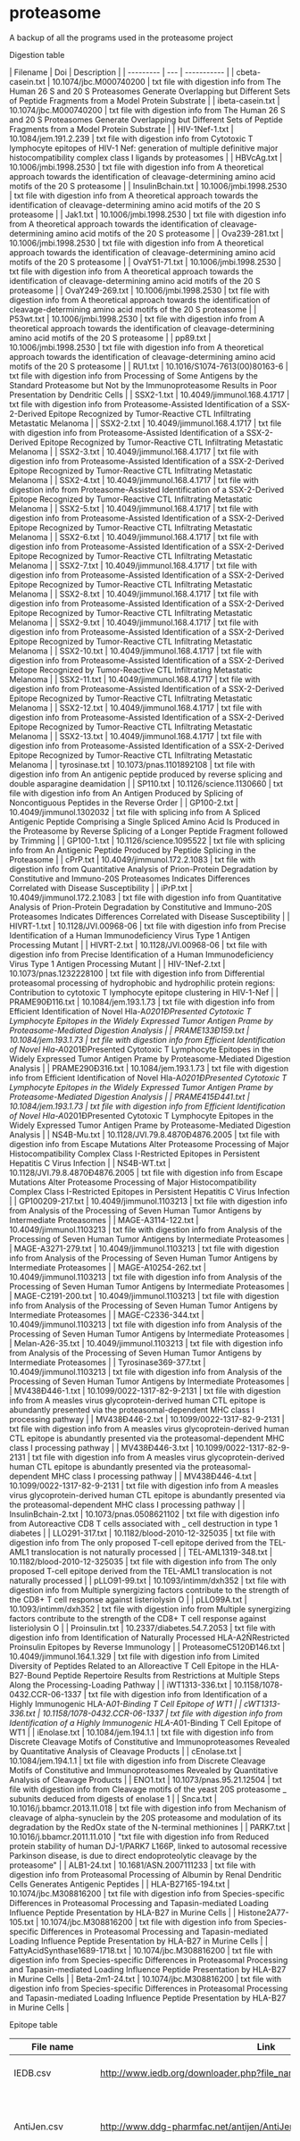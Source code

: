 # proteasome
A backup of all the programs used in the proteasome project

Digestion table

| Filename	| Doi	| <td colspan=3>Description |
| --------- | --- | <td colspan=3>----------- |
| cbeta-casein.txt	| 10.1074/jbc.M000740200	| <td colspan=3>txt file with digestion info from The Human 26 S and 20 S Proteasomes Generate Overlapping but Different Sets of Peptide Fragments from a Model Protein Substrate |
| ibeta-casein.txt	| 10.1074/jbc.M000740200	| <td colspan=3>txt file with digestion info from The Human 26 S and 20 S Proteasomes Generate Overlapping but Different Sets of Peptide Fragments from a Model Protein Substrate |
| HIV-1Nef-1.txt	| 10.1084/jem.191.2.239	| txt file with digestion info from Cytotoxic T lymphocyte epitopes of HIV-1 Nef: generation of multiple definitive major histocompatibility complex class I ligands by proteasomes |
| HBVcAg.txt	| 10.1006/jmbi.1998.2530	| txt file with digestion info from A theoretical approach towards the identification of cleavage-determining amino acid motifs of the 20 S proteasome |
| InsulinBchain.txt	| 10.1006/jmbi.1998.2530	| txt file with digestion info from A theoretical approach towards the identification of cleavage-determining amino acid motifs of the 20 S proteasome |
| Jak1.txt	| 10.1006/jmbi.1998.2530	| txt file with digestion info from A theoretical approach towards the identification of cleavage-determining amino acid motifs of the 20 S proteasome |
| Ova239-281.txt	| 10.1006/jmbi.1998.2530	| txt file with digestion info from A theoretical approach towards the identification of cleavage-determining amino acid motifs of the 20 S proteasome |
| OvaY51-71.txt	| 10.1006/jmbi.1998.2530	| txt file with digestion info from A theoretical approach towards the identification of cleavage-determining amino acid motifs of the 20 S proteasome |
| OvaY249-269.txt	| 10.1006/jmbi.1998.2530	| txt file with digestion info from A theoretical approach towards the identification of cleavage-determining amino acid motifs of the 20 S proteasome |
| P53wt.txt	| 10.1006/jmbi.1998.2530	| txt file with digestion info from A theoretical approach towards the identification of cleavage-determining amino acid motifs of the 20 S proteasome |
| pp89.txt	| 10.1006/jmbi.1998.2530	| txt file with digestion info from A theoretical approach towards the identification of cleavage-determining amino acid motifs of the 20 S proteasome |
| RU1.txt	| 10.1016/S1074-7613(00)80163-6	| txt file with digestion info from Processing of Some Antigens by the Standard Proteasome but Not by the Immunoproteasome Results in Poor Presentation by Dendritic Cells |
| SSX2-1.txt	| 10.4049/jimmunol.168.4.1717	| txt file with digestion info from Proteasome-Assisted Identification of a SSX-2-Derived Epitope Recognized by Tumor-Reactive CTL Infiltrating Metastatic Melanoma |
| SSX2-2.txt	| 10.4049/jimmunol.168.4.1717	| txt file with digestion info from Proteasome-Assisted Identification of a SSX-2-Derived Epitope Recognized by Tumor-Reactive CTL Infiltrating Metastatic Melanoma |
| SSX2-3.txt	| 10.4049/jimmunol.168.4.1717	| txt file with digestion info from Proteasome-Assisted Identification of a SSX-2-Derived Epitope Recognized by Tumor-Reactive CTL Infiltrating Metastatic Melanoma |
| SSX2-4.txt	| 10.4049/jimmunol.168.4.1717	| txt file with digestion info from Proteasome-Assisted Identification of a SSX-2-Derived Epitope Recognized by Tumor-Reactive CTL Infiltrating Metastatic Melanoma |
| SSX2-5.txt	| 10.4049/jimmunol.168.4.1717	| txt file with digestion info from Proteasome-Assisted Identification of a SSX-2-Derived Epitope Recognized by Tumor-Reactive CTL Infiltrating Metastatic Melanoma |
| SSX2-6.txt	| 10.4049/jimmunol.168.4.1717	| txt file with digestion info from Proteasome-Assisted Identification of a SSX-2-Derived Epitope Recognized by Tumor-Reactive CTL Infiltrating Metastatic Melanoma |
| SSX2-7.txt	| 10.4049/jimmunol.168.4.1717	| txt file with digestion info from Proteasome-Assisted Identification of a SSX-2-Derived Epitope Recognized by Tumor-Reactive CTL Infiltrating Metastatic Melanoma |
| SSX2-8.txt	| 10.4049/jimmunol.168.4.1717	| txt file with digestion info from Proteasome-Assisted Identification of a SSX-2-Derived Epitope Recognized by Tumor-Reactive CTL Infiltrating Metastatic Melanoma |
| SSX2-9.txt	| 10.4049/jimmunol.168.4.1717	| txt file with digestion info from Proteasome-Assisted Identification of a SSX-2-Derived Epitope Recognized by Tumor-Reactive CTL Infiltrating Metastatic Melanoma |
| SSX2-10.txt	| 10.4049/jimmunol.168.4.1717	| txt file with digestion info from Proteasome-Assisted Identification of a SSX-2-Derived Epitope Recognized by Tumor-Reactive CTL Infiltrating Metastatic Melanoma |
| SSX2-11.txt	| 10.4049/jimmunol.168.4.1717	| txt file with digestion info from Proteasome-Assisted Identification of a SSX-2-Derived Epitope Recognized by Tumor-Reactive CTL Infiltrating Metastatic Melanoma |
| SSX2-12.txt	| 10.4049/jimmunol.168.4.1717	| txt file with digestion info from Proteasome-Assisted Identification of a SSX-2-Derived Epitope Recognized by Tumor-Reactive CTL Infiltrating Metastatic Melanoma |
| SSX2-13.txt	| 10.4049/jimmunol.168.4.1717	| txt file with digestion info from Proteasome-Assisted Identification of a SSX-2-Derived Epitope Recognized by Tumor-Reactive CTL Infiltrating Metastatic Melanoma |
| tyrosinase.txt	| 10.1073/pnas.1101892108	| txt file with digestion info from An antigenic peptide produced by reverse splicing and double asparagine deamidation |
| SP110.txt	| 10.1126/science.1130660	| txt file with digestion info from An Antigen Produced by Splicing of Noncontiguous Peptides in the Reverse Order |
| GP100-2.txt	| 10.4049/jimmunol.1302032	| txt file with splicing info from A Spliced Antigenic Peptide Comprising a Single Spliced Amino Acid Is Produced in the Proteasome by Reverse Splicing of a Longer Peptide Fragment followed by Trimming |
| GP100-1.txt	| 10.1126/science.1095522	| txt file with splicing info from An Antigenic Peptide Produced by Peptide Splicing in the Proteasome |
| cPrP.txt	| 10.4049/jimmunol.172.2.1083 | txt file with digestion info from Quantitative Analysis of Prion-Protein Degradation by Constitutive and Immuno-20S Proteasomes Indicates Differences Correlated with Disease Susceptibility |
| iPrP.txt	| 10.4049/jimmunol.172.2.1083	| txt file with digestion info from Quantitative Analysis of Prion-Protein Degradation by Constitutive and Immuno-20S Proteasomes Indicates Differences Correlated with Disease Susceptibility |
| HIVRT-1.txt	| 10.1128/JVI.00968-06	| txt file with digestion info from Precise Identification of a Human Immunodeficiency Virus Type 1 Antigen Processing Mutant |
| HIVRT-2.txt	| 10.1128/JVI.00968-06	| txt file with digestion info from Precise Identification of a Human Immunodeficiency Virus Type 1 Antigen Processing Mutant |
| HIV-1Nef-2.txt	| 10.1073/pnas.1232228100	| txt file with digestion info from Differential proteasomal processing of hydrophobic and hydrophilic protein regions: Contribution to cytotoxic T lymphocyte epitope clustering in HIV-1-Nef |
| PRAME90Ð116.txt	| 10.1084/jem.193.1.73	| txt file with digestion info from Efficient Identification of Novel Hla-A*0201ÐPresented Cytotoxic T Lymphocyte Epitopes in the Widely Expressed Tumor Antigen Prame by Proteasome-Mediated Digestion Analysis |
| PRAME133Ð159.txt	| 10.1084/jem.193.1.73	| txt file with digestion info from Efficient Identification of Novel Hla-A*0201ÐPresented Cytotoxic T Lymphocyte Epitopes in the Widely Expressed Tumor Antigen Prame by Proteasome-Mediated Digestion Analysis |
| PRAME290Ð316.txt	| 10.1084/jem.193.1.73	| txt file with digestion info from Efficient Identification of Novel Hla-A*0201ÐPresented Cytotoxic T Lymphocyte Epitopes in the Widely Expressed Tumor Antigen Prame by Proteasome-Mediated Digestion Analysis |
| PRAME415Ð441.txt	| 10.1084/jem.193.1.73	| txt file with digestion info from Efficient Identification of Novel Hla-A*0201ÐPresented Cytotoxic T Lymphocyte Epitopes in the Widely Expressed Tumor Antigen Prame by Proteasome-Mediated Digestion Analysis |
| NS4B-Mu.txt	| 10.1128/JVI.79.8.4870Ð4876.2005	| txt file with digestion info from Escape Mutations Alter Proteasome Processing of Major Histocompatibility Complex Class I-Restricted Epitopes in Persistent Hepatitis C Virus Infection |
| NS4B-WT.txt	| 10.1128/JVI.79.8.4870Ð4876.2005	| txt file with digestion info from Escape Mutations Alter Proteasome Processing of Major Histocompatibility Complex Class I-Restricted Epitopes in Persistent Hepatitis C Virus Infection |
| GP100209-217.txt	| 10.4049/jimmunol.1103213	| txt file with digestion info from Analysis of the Processing of Seven Human Tumor Antigens by Intermediate Proteasomes |
| MAGE-A3114-122.txt	| 10.4049/jimmunol.1103213	| txt file with digestion info from Analysis of the Processing of Seven Human Tumor Antigens by Intermediate Proteasomes |
| MAGE-A3271-279.txt	| 10.4049/jimmunol.1103213	| txt file with digestion info from Analysis of the Processing of Seven Human Tumor Antigens by Intermediate Proteasomes |
| MAGE-A10254-262.txt	| 10.4049/jimmunol.1103213	| txt file with digestion info from Analysis of the Processing of Seven Human Tumor Antigens by Intermediate Proteasomes |
| MAGE-C2191-200.txt	| 10.4049/jimmunol.1103213	| txt file with digestion info from Analysis of the Processing of Seven Human Tumor Antigens by Intermediate Proteasomes |
| MAGE-C2336-344.txt	| 10.4049/jimmunol.1103213	| txt file with digestion info from Analysis of the Processing of Seven Human Tumor Antigens by Intermediate Proteasomes |
| Melan-A26-35.txt	| 10.4049/jimmunol.1103213	| txt file with digestion info from Analysis of the Processing of Seven Human Tumor Antigens by Intermediate Proteasomes |
| Tyrosinase369-377.txt	| 10.4049/jimmunol.1103213	| txt file with digestion info from Analysis of the Processing of Seven Human Tumor Antigens by Intermediate Proteasomes |
| MV438Ð446-1.txt	| 10.1099/0022-1317-82-9-2131	| txt file with digestion info from A measles virus glycoprotein-derived human CTL epitope is abundantly presented via the proteasomal-dependent MHC class I processing pathway |
| MV438Ð446-2.txt	| 10.1099/0022-1317-82-9-2131	| txt file with digestion info from A measles virus glycoprotein-derived human CTL epitope is abundantly presented via the proteasomal-dependent MHC class I processing pathway |
| MV438Ð446-3.txt	| 10.1099/0022-1317-82-9-2131	| txt file with digestion info from A measles virus glycoprotein-derived human CTL epitope is abundantly presented via the proteasomal-dependent MHC class I processing pathway |
| MV438Ð446-4.txt	| 10.1099/0022-1317-82-9-2131	| txt file with digestion info from A measles virus glycoprotein-derived human CTL epitope is abundantly presented via the proteasomal-dependent MHC class I processing pathway |
| InsulinBchain-2.txt | 10.1073/pnas.0508621102	| txt file with digestion info from Autoreactive CD8 T cells associated with _ cell destruction in type 1 diabetes |
| LLO291-317.txt	| 10.1182/blood-2010-12-325035	| txt file with digestion info from The only proposed T-cell epitope derived from the TEL-AML1 translocation is not naturally processed |
| TEL-AML1319-348.txt	| 10.1182/blood-2010-12-325035	| txt file with digestion info from The only proposed T-cell epitope derived from the TEL-AML1 translocation is not naturally processed |
| pLLO91-99.txt	| 10.1093/intimm/dxh352	| txt file with digestion info from Multiple synergizing factors contribute to the strength of the CD8+ T cell response against listeriolysin O |
| pLLO99A.txt	| 10.1093/intimm/dxh352	| txt file with digestion info from Multiple synergizing factors contribute to the strength of the CD8+ T cell response against listeriolysin O |
| Proinsulin.txt	| 10.2337/diabetes.54.7.2053	| txt file with digestion info from Identification of Naturally Processed HLA-A2ÑRestricted Proinsulin Epitopes by Reverse Immunology |
| ProteasomeC5120Ð146.txt	| 10.4049/jimmunol.164.1.329	| txt file with digestion info from Limited Diversity of Peptides Related to an Alloreactive T Cell Epitope in the HLA-B27-Bound Peptide Repertoire Results from Restrictions at Multiple Steps Along the Processing-Loading Pathway |
| iWT1313-336.txt	| 10.1158/1078-0432.CCR-06-1337	| txt file with digestion info from Identification of a Highly Immunogenic HLA-A*01-Binding T Cell Epitope of WT1 |
| cWT1313-336.txt	| 10.1158/1078-0432.CCR-06-1337	| txt file with digestion info from Identification of a Highly Immunogenic HLA-A*01-Binding T Cell Epitope of WT1 |
| iEnolase.txt	| 10.1084/jem.194.1.1	| txt file with digestion info from Discrete Cleavage Motifs of Constitutive and Immunoproteasomes Revealed by Quantitative Analysis of Cleavage Products |
| cEnolase.txt	| 10.1084/jem.194.1.1	| txt file with digestion info from Discrete Cleavage Motifs of Constitutive and Immunoproteasomes Revealed by Quantitative Analysis of Cleavage Products |
| ENO1.txt	| 10.1073/pnas.95.21.12504	| txt file with digestion info from Cleavage motifs of the yeast 20S proteasome _ subunits deduced from digests of enolase 1 |
| Snca.txt	| 10.1016/j.bbamcr.2013.11.018	| txt file with digestion info from Mechanism of cleavage of alpha-synuclein by the 20S proteasome and modulation of its degradation by the RedOx state of the N-terminal methionines |
| PARK7.txt	| 10.1016/j.bbamcr.2011.11.010	| "txt file with digestion info from Reduced protein stability of human DJ-1/PARK7 L166P, linked to autosomal recessive Parkinson disease, is due to direct endoproteolytic cleavage by the proteasome" |
| ALB1-24.txt	| 10.1681/ASN.2007111233	| txt file with digestion info from Proteasomal Processing of Albumin by Renal Dendritic Cells Generates Antigenic Peptides |
| HLA-B27165-194.txt	| 10.1074/jbc.M308816200	| txt file with digestion info from Species-specific Differences in Proteasomal Processing and Tapasin-mediated Loading Influence Peptide Presentation by HLA-B27 in Murine Cells |
| Histone2A77-105.txt	| 10.1074/jbc.M308816200	| txt file with digestion info from Species-specific Differences in Proteasomal Processing and Tapasin-mediated Loading Influence Peptide Presentation by HLA-B27 in Murine Cells |
| FattyAcidSynthase1689-1718.txt  | 10.1074/jbc.M308816200	| txt file with digestion info from Species-specific Differences in Proteasomal Processing and Tapasin-mediated Loading Influence Peptide Presentation by HLA-B27 in Murine Cells |
| Beta-2m1-24.txt	| 10.1074/jbc.M308816200	| txt file with digestion info from Species-specific Differences in Proteasomal Processing and Tapasin-mediated Loading Influence Peptide Presentation by HLA-B27 in Murine Cells |


Epitope table

| File name	| Link | Doi | Programs used In	| Description |
| --------- | ---- | --- | ---------------- | ----------- |
| IEDB.csv	| http://www.iedb.org/downloader.php?file_name=doc/mhc_ligand_full.zip	| 10.1093/nar/gky1006	| IEDB_mhc_ligand_extraction.py	| csv file with info from the IEDB |
| AntiJen.csv	| http://www.ddg-pharmfac.net/antijen/AntiJen/antijenhomepage.htm	| 10.1186/1745-7580-1-4	| "AntiJen_T_Cell_Epitope_extraction.py, AntiJen_TAP_extraction.py"	| csv file with info from AntiJen Database (both T-cell epitope and TAP) |
| Breast_cancer.csv	| https://www.ncbi.nlm.nih.gov/pmc/articles/PMC5999401/bin/NIHMS962814-supplement-Supplemental.zip	| 10.1016/j.jprot.2018.01.004	| Breast_Cancer_extraction.py	| csv file with info from the study MHC class I loaded ligands from breast cancer cell lines: A potential HLA-I-typed antigen collection |
| CTL_HIV.csv	| http://www.cbs.dtu.dk/suppl/immunology/CTL.php	| 10.1002/eji.200425811	| CTL_extraction.py	| "csv file with info from the study An integrative approach to CTL epitope prediction. A combined algorithm integrating MHC-I binding, TAP transport efficiency, and proteasomal cleavage predictions" |
| CTL_SYF.csv	| http://www.cbs.dtu.dk/suppl/immunology/CTL.php	| 10.1002/eji.200425811	| CTL_extraction.py	| "csv file with info from the study An integrative approach to CTL epitope prediction. A combined algorithm integrating MHC-I binding, TAP transport efficiency, and proteasomal cleavage predictions" |
| Pcleavage.csv	| https://academic.oup.com/view-large/91491181	| 10.1093/intimm/dxg084	| Pcleavage_extraction.py	| csv file with info from the study Predicting proteasomal cleavage sites: a comparison of available methods (although it is called Pcleavage as the project used the data as an independent test set) |
| SYFPEITHI.csv	| http://www.syfpeithi.de	| 10.1007/978-1-60327-118-9_5	| SYFPEITHI_extraction.py	| csv file with info from SYFPEITHI |
| VHSE_S1.csv	| https://doi.org/10.1371/journal.pone.0074506.s001	| 10.1371/journal.pone.0074506	| VHSE_S1_extraction.py	| csv file with info from the study The VHSE-Based Prediction of Proteasomal Cleavage Sites (Supplementary 1) |
| VHSE_S3.csv	| https://doi.org/10.1371/journal.pone.0074506.s003	| 10.1371/journal.pone.0074506	| VHSE_S3_extraction.py	csv file with info from the study The VHSE-Based Prediction of Proteasomal Cleavage Sites (Supplementary 3) |
| VHSE_S5.csv	| https://doi.org/10.1371/journal.pone.0074506.s005	| 10.1371/journal.pone.0074506	| VHSE_S5_extraction.py	| csv file with info from the study The VHSE-Based Prediction of Proteasomal Cleavage Sites (Supplementary 5) |
